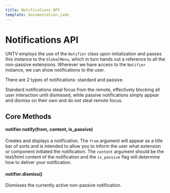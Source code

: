 ```yaml
---
title: Notifications API
template: documentation.jade
---
```


Notifications API
=================

UNTV employs the use of the `Notifier` class upon initialization and passes this instance to the `GlobalMenu`, which in turn hands out a reference to all the non-passive extensions. Wherever we have access to the `Notifier` instance, we can show notifications to the user.

There are 2 types of notifications: standard and passive.

Standard notifications steal focus from the remote, effectively blocking all user interaction until dismissed, while passive notifications simply appear and dismiss on their own and do not steal remote focus.

## Core Methods

#### notifier.notify(from, content, is_passive)

Creates and displays a notification. The `from` argument will appear as a title bar of sorts and is intended to allow you to inform the user what extension or component initiated the notification. The `content` argument should be the text/html content of the notification and the `is_passive` flag will determine how to deliver your notification.

#### notifier.dismiss()

Dismisses the currently active non-passive notification.
